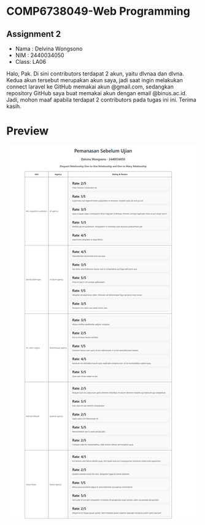 # COMP6738049-Web Programming
## Assignment 2
- Nama : Delvina Wongsono
- NIM  : 2440034050
- Class: LA06

Halo, Pak. Di sini contributors terdapat 2 akun, yaitu dlvnaa dan dlvna. Kedua akun tersebut merupakan akun saya, jadi saat ingin melakukan connect laravel ke GitHub memakai akun @gmail.com, sedangkan repository GitHub saya buat memakai akun dengan email @binus.ac.id. Jadi, mohon maaf apabila terdapat 2 contributors pada tugas ini ini. Terima kasih.

# Preview
![Gambar ss](https://github.com/dlvnaa/COMP6738049-Web-Programming/blob/master/ss/ss.png)
